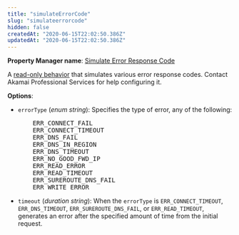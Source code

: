```yaml
---
title: "simulateErrorCode"
slug: "simulateerrorcode"
hidden: false
createdAt: "2020-06-15T22:02:50.386Z"
updatedAt: "2020-06-15T22:02:50.386Z"
---
```

__Property Manager name__: [Simulate Error Response Code](https://control.akamai.com/wh/CUSTOMER/AKAMAI/en-US/WEBHELP/property-manager/property-manager-help/csh_lookup.html?id=PM_9048)

A [read-only behavior](#ro) that simulates various error response codes. Contact Akamai Professional Services for help configuring it.

__Options__:

<div class="option" markdown="1" id="simulateErrorCode.errorType" >

- `errorType` (_enum string_): Specifies the type of error, any of the following:

<pre style="-webkit-column-width:3in;-moz-column-width:3in;column-width:3in;margin-left:3pc">
 ERR_CONNECT_FAIL
 ERR_CONNECT_TIMEOUT
 ERR_DNS_FAIL
 ERR_DNS_IN_REGION
 ERR_DNS_TIMEOUT
 ERR_NO_GOOD_FWD_IP
 ERR_READ_ERROR
 ERR_READ_TIMEOUT
 ERR_SUREROUTE_DNS_FAIL
 ERR_WRITE_ERROR
</pre>

</div>

<div class="option" markdown="1" id="simulateErrorCode.timeout" >

- `timeout` (_duration string_): When the `errorType` is `ERR_CONNECT_TIMEOUT`, `ERR_DNS_TIMEOUT`, `ERR_SUREROUTE_DNS_FAIL`, or `ERR_READ_TIMEOUT`, generates an error after the specified amount of time from the initial request.

</div>

</div>

<div class="feature" data-feature="siteShield" markdown="1">
